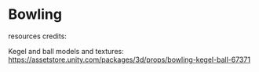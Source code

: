 # Bowling

resources credits:

Kegel and ball models and textures:
https://assetstore.unity.com/packages/3d/props/bowling-kegel-ball-67371
